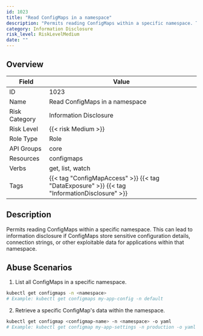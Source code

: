 ```yaml
---
id: 1023
title: "Read ConfigMaps in a namespace"
description: "Permits reading ConfigMaps within a specific namespace. This can lead to information disclosure if ConfigMaps store sensitive configuration details, connection strings, or other exploitable data for applications within that namespace."
category: Information Disclosure
risk_level: RiskLevelMedium
date: ""
---
```


## Overview

| Field         | Value                                                                                        |
| ------------- | -------------------------------------------------------------------------------------------- |
| ID            | 1023                                                                                         |
| Name          | Read ConfigMaps in a namespace                                                               |
| Risk Category | Information Disclosure                                                                       |
| Risk Level    | {{< risk Medium >}}                                                                          |
| Role Type     | Role                                                                                         |
| API Groups    | core                                                                                         |
| Resources     | configmaps                                                                                   |
| Verbs         | get, list, watch                                                                             |
| Tags          | {{< tag "ConfigMapAccess" >}} {{< tag "DataExposure" >}} {{< tag "InformationDisclosure" >}} |

## Description

Permits reading ConfigMaps within a specific namespace. This can lead to information disclosure if ConfigMaps store sensitive configuration details, connection strings, or other exploitable data for applications within that namespace.

## Abuse Scenarios

1. List all ConfigMaps in a specific namespace.

```bash {copy=true}
kubectl get configmaps -n <namespace>
# Example: kubectl get configmaps my-app-config -n default

```

2. Retrieve a specific ConfigMap's data within the namespace.

```bash {copy=true}
kubectl get configmap <configmap-name> -n <namespace> -o yaml
# Example: kubectl get configmap my-app-settings -n production -o yaml

```
